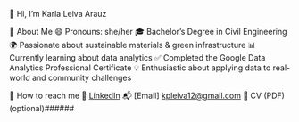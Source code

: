   👋 Hi, I’m Karla Leiva Arauz

🌱 About Me
😄 Pronouns: she/her
🎓 Bachelor’s Degree in Civil Engineering
🌍 Passionate about sustainable materials & green infrastructure
📊 Currently learning about data analytics
✅ Completed the Google Data Analytics Professional Certificate
💡 Enthusiastic about applying data to real-world and community challenges

🌱 How to reach me
🔗 [LinkedIn](https://www.linkedin.com/in/kpleiva12)
📬 [Email] kpleiva12@gmail.com
📁 CV (PDF) (optional)######

